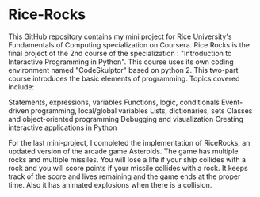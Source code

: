 # Rice-Rocks
This GitHub repository contains my mini project for Rice University's Fundamentals of Computing specialization on Coursera. Rice Rocks is the final project of the 2nd course of the specialization : "Introduction to Interactive Programming in Python". This course uses its own coding environment named "CodeSkulptor" based on python 2. This two-part course introduces the basic elements of programming. Topics covered include: 

  Statements, expressions, variables
  Functions, logic, conditionals
  Event-driven programming, local/global variables
  Lists, dictionaries, sets
  Classes and object-oriented programming
  Debugging and visualization
  Creating interactive applications in Python

For the last mini-project, I completed the implementation of RiceRocks, an updated version of the arcade game Asteroids. The game has multiple rocks and multiple missiles. You will lose a life if your ship collides with a rock and you will score points if your missile collides with a rock. It keeps track of the score and lives remaining and the game ends at the proper time. Also it has animated explosions when there is a collision.
